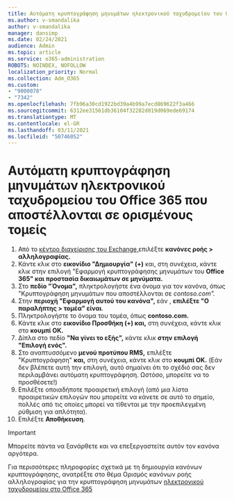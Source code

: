 ```yaml
---
title: Αυτόματη κρυπτογράφηση μηνυμάτων ηλεκτρονικού ταχυδρομείου του Office 365 που αποστέλλονται σε ορισμένους τομείς
ms.author: v-smandalika
author: v-smandalika
manager: dansimp
ms.date: 02/24/2021
audience: Admin
ms.topic: article
ms.service: o365-administration
ROBOTS: NOINDEX, NOFOLLOW
localization_priority: Normal
ms.collection: Adm_O365
ms.custom:
- "9000078"
- "7342"
ms.openlocfilehash: 7fb96a30cd1922bd39a4b99a7ecd869622f3a466
ms.sourcegitcommit: 6312ee31561db36104f32282d019d069ede69174
ms.translationtype: MT
ms.contentlocale: el-GR
ms.lasthandoff: 03/11/2021
ms.locfileid: "50746052"
---
```

# <a name="automatically-encrypt-office-365-email-messages-sent-to-certain-domains"></a>Αυτόματη κρυπτογράφηση μηνυμάτων ηλεκτρονικού ταχυδρομείου του Office 365 που αποστέλλονται σε ορισμένους τομείς

1. Από το [κέντρο διαχείρισης του Exchange,](https://outlook.office365.com/ecp/)επιλέξτε **κανόνες ροής > αλληλογραφίας.** 
2. Κάντε κλικ στο **εικονίδιο "Δημιουργία" (+)** και, στη συνέχεια, κάντε κλικ στην επιλογή "Εφαρμογή κρυπτογράφησης μηνυμάτων του **Office 365" και προστασία δικαιωμάτων σε μηνύματα.**
3. Στο **πεδίο "Όνομα",** πληκτρολογήστε ένα όνομα για τον κανόνα, όπως "Κρυπτογράφηση μηνυμάτων που αποστέλλονται σε *contoso.com".*
4. Στην **περιοχή "Εφαρμογή αυτού του κανόνα",** εάν , **επιλέξτε "Ο παραλήπτης > τομέα" είναι**. 
5. Πληκτρολογήστε το όνομα του τομέα, όπως **contoso.com.**
6. Κάντε κλικ στο **εικονίδιο Προσθήκη (+) και,** στη συνέχεια, κάντε κλικ στο **κουμπί OK.**
7. Δίπλα στο πεδίο **"Να γίνει το εξής",** κάντε κλικ **στην επιλογή "Επιλογή ενός".** 
8. Στο αναπτυσσόμενο **μενού προτύπου RMS,** επιλέξτε "Κρυπτογράφηση" **και,** στη συνέχεια, κάντε κλικ στο **κουμπί OK.** (Εάν δεν βλέπετε αυτή την επιλογή, αυτό σημαίνει ότι το σχέδιό σας δεν περιλαμβάνει αυτόματη κρυπτογράφηση. Ωστόσο, μπορείτε να το προσθέσετε!)
9. Επιλέξτε οποιαδήποτε προαιρετική επιλογή (από μια λίστα προαιρετικών επιλογών που μπορείτε να κάνετε σε αυτό το σημείο, πολλές από τις οποίες μπορεί να τίθενται με την προεπιλεγμένη ρύθμιση για απλότητα).
10. Επιλέξτε **Αποθήκευση**.

> [!IMPORTANT]
> Μπορείτε πάντα να ξανάρθετε και να επεξεργαστείτε αυτόν τον κανόνα αργότερα.

Για περισσότερες πληροφορίες σχετικά με τη δημιουργία κανόνων κρυπτογράφησης, ανατρέξτε στο θέμα Ορισμός κανόνων ροής αλληλογραφίας για την κρυπτογράφηση μηνυμάτων [ηλεκτρονικού ταχυδρομείου στο Office 365](https://docs.microsoft.com/microsoft-365/compliance/define-mail-flow-rules-to-encrypt-email)